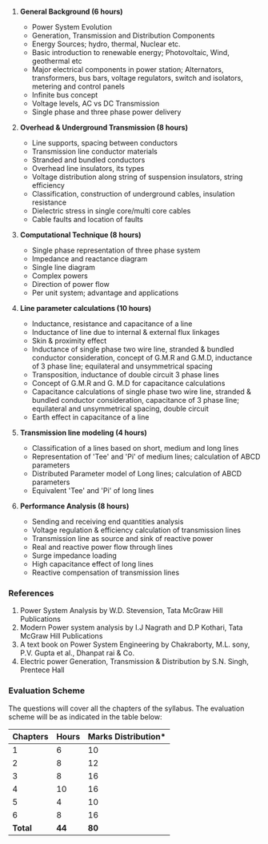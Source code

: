 1. **General Background (6 hours)**
    - Power System Evolution
    - Generation, Transmission and Distribution Components
    - Energy Sources; hydro, thermal, Nuclear etc.
    - Basic introduction to renewable energy; Photovoltaic, Wind, geothermal etc
    - Major electrical components in power station; Alternators, transformers, bus bars, voltage regulators, switch and isolators, metering and control panels
    - Infinite bus concept
    - Voltage levels, AC vs DC Transmission
    - Single phase and three phase power delivery 

2. **Overhead & Underground Transmission (8 hours)**
    - Line supports, spacing between conductors
    - Transmission line conductor materials
    - Stranded and bundled conductors
    - Overhead line insulators, its types
    - Voltage distribution along string of suspension insulators, string efficiency
    - Classification, construction of underground cables, insulation resistance
    - Dielectric stress in single core/multi core cables
    - Cable faults and location of faults

3. **Computational Technique (8 hours)**
    - Single phase representation of three phase system
    - Impedance and reactance diagram
    - Single line diagram
    - Complex powers
    - Direction of power flow
    - Per unit system; advantage and applications

4. **Line parameter calculations (10 hours)**
    - Inductance, resistance and capacitance of a line
    - Inductance of line due to internal & external flux linkages
    - Skin & proximity effect
    - Inductance of single phase two wire line, stranded & bundled conductor consideration, concept of G.M.R and G.M.D, inductance of 3 phase line; equilateral and unsymmetrical spacing
    - Transposition, inductance of double circuit 3 phase lines
    - Concept of G.M.R and G. M.D for capacitance calculations
    - Capacitance calculations of single phase two wire line, stranded & bundled conductor consideration, capacitance of 3 phase line; equilateral and unsymmetrical spacing, double circuit
    - Earth effect in capacitance of a line

5. **Transmission line modeling (4 hours)**
    - Classification of a lines based on short, medium and long lines
    - Representation of 'Tee' and 'Pi' of medium lines; calculation of ABCD parameters
    - Distributed Parameter model of Long lines; calculation of ABCD parameters
    - Equivalent 'Tee' and 'Pi' of long lines

6. **Performance Analysis (8 hours)**
    - Sending and receiving end quantities analysis
    - Voltage regulation & efficiency calculation of transmission lines
    - Transmission line as source and sink of reactive power
    - Real and reactive power flow through lines
    - Surge impedance loading
    - High capacitance effect of long lines
    - Reactive compensation of transmission lines

### **References**

1. Power System Analysis by W.D. Stevension, Tata McGraw Hill Publications
2. Modern Power system analysis by I.J Nagrath and D.P Kothari, Tata McGraw Hill Publications
3. A text book on Power System Engineering by Chakraborty, M.L. sony, P.V. Gupta et al., Dhanpat rai & Co.
4. Electric power Generation, Transmission & Distribution by S.N. Singh, Prentece Hall

### **Evaluation Scheme**

The questions will cover all the chapters of the syllabus. The evaluation scheme will be as indicated in the table below:

| Chapters  | Hours  | Marks Distribution\* |
| --------- | ------ | -------------------- |
| 1         | 6      | 10                   |
| 2         | 8      | 12                   |
| 3         | 8      | 16                   |
| 4         | 10     | 16                   |
| 5         | 4      | 10                   |
| 6         | 8      | 16                   |
| **Total** | **44** | **80**               |


